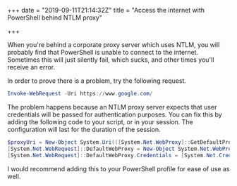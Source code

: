 +++
date = "2019-09-11T21:14:32Z"
title = "Access the internet with PowerShell behind NTLM proxy"

+++

When you're behind a corporate proxy server which uses NTLM, you will probably find that PowerShell is unable to connect to the internet.  Sometimes this will just silently fail, which sucks, and other times you'll receive an error.

In order to prove there is a problem, try the following request.

```powershell
Invoke-WebRequest -Uri https://www.google.com/
```

The problem happens because an NTLM proxy server expects that user credentials will be passed for authentication purposes.  You can fix this by adding the following code to your script, or in your session.  The configuration will last for the duration of the session.

```powershell
$proxyUri = New-Object System.Uri(([System.Net.WebProxy]::GetDefaultProxy()).Address.AbsoluteUri)
[System.Net.WebRequest]::DefaultWebProxy = New-Object System.Net.WebProxy($proxyUri, $true)
[System.Net.WebRequest]::DefaultWebProxy.Credentials = [System.Net.CredentialCache]::DefaultCredentials
```

I would recommend adding this to your PowerShell profile for ease of use as well.
